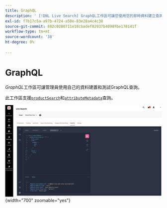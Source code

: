 ```yaml
---
title: GraphQL
description: ' [!DNL Live Search] GraphQL工作區可讓您使用您的即時資料建立查詢。'
exl-id: f7b17c5a-a97b-4724-a50e-83e28a4c4c38
source-git-commit: 882c0280711e18cbadef02937b40907be178141f
workflow-type: tm+mt
source-wordcount: '38'
ht-degree: 0%

---
```


# GraphQL

*GraphQL*&#x200B;工作區可讓管理員使用自己的資料建置和測試GraphQL查詢。

此工作區支援[`productSearch`](https://developer.adobe.com/commerce/services/graphql/live-search/product-search/)和[`attributeMetadata`](https://developer.adobe.com/commerce/services/graphql/live-search/attribute-metadata/)查詢。

![GraphQL工作區](assets/graphql.png){width="700" zoomable="yes"}

